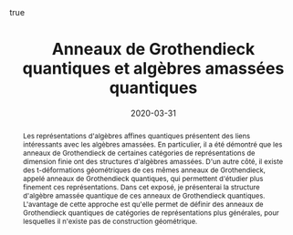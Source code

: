 ﻿---
title: Anneaux de Grothendieck quantiques et algèbres amassées quantiques
event: Séminaire d'algèbre et de géométrie
event_url: https://www.lmno.cnrs.fr/node/386

location: Université de Caen Normandie
address:
#  street: 450 Serra Mall
  city: Caen
#  region: CA
#  postcode: '94305'
  country: France

#summary: An example talk using Academic's Markdown slides feature.
abstract: "Les représentations d'algèbres affines quantiques présentent des liens intéressants avec les algèbres amassées. En particulier, il a été démontré que les anneaux de Grothendieck de certaines catégories de  représentations de dimension finie ont des structures d'algèbres amassées. D'un autre côté, il existe des t-déformations géométriques de ces mêmes anneaux de Grothendieck, appelé anneaux de Grothendieck quantiques, qui permettent d'étudier plus finement ces représentations. Dans cet exposé, je présenterai la structure d'algèbre amassée quantique de ces anneaux de Grothendieck quantiques. L'avantage de cette approche est qu'elle permet de définir des anneaux de Grothendieck quantiques de catégories de représentations plus générales, pour lesquelles il n'existe pas de construction géométrique."

# Talk start and end times.
#   End time can optionally be hidden by prefixing the line with `#`.
date: "2020-03-31"
#date_end: "2030-06-01T15:00:00Z"
all_day: true

# Schedule page publish date (NOT talk date).
publishDate: "2019-12-04"

authors: []
tags: []

# Is this a featured talk? (true/false)
featured: false

image:
  caption: 'Image credit: [**Unsplash**](https://unsplash.com/photos/bzdhc5b3Bxs)'
  focal_point: Right

links:
# - icon: twitter
#  icon_pack: fab
#  name: Follow
#  url: https://twitter.com/georgecushen
url_code: ""
url_pdf: ""
url_slides: ""
url_video: ""

# Markdown Slides (optional).
#   Associate this talk with Markdown slides.
#   Simply enter your slide deck's filename without extension.
#   E.g. `slides = "example-slides"` references `content/slides/example-slides.md`.
#   Otherwise, set `slides = ""`.
slides :

# Projects (optional).
#   Associate this post with one or more of your projects.
#   Simply enter your project's folder or file name without extension.
#   E.g. `projects = ["internal-project"]` references `content/project/deep-learning/index.md`.
#   Otherwise, set `projects = []`.
projects :

# Enable math on this page?
math: true
---

